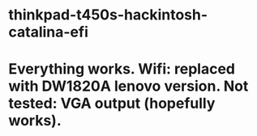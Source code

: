 # thinkpad-t450s-hackintosh-catalina-efi

# Everything works. Wifi: replaced with DW1820A lenovo version. Not tested: VGA output (hopefully works).
